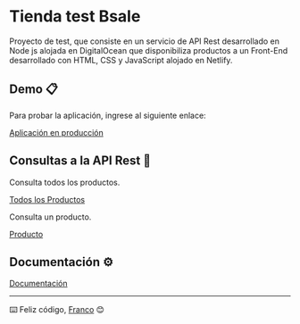 # Tienda test Bsale

Proyecto de test, que consiste en un servicio de API Rest desarrollado en Node js alojada en DigitalOcean que disponibiliza productos a un Front-End desarrollado con HTML, CSS y JavaScript alojado en Netlify.


## Demo 📋

Para probar la aplicación, ingrese al siguiente enlace:

[Aplicación en producción](https://flamboyant-heisenberg-5319d7.netlify.app/)

## Consultas a la API Rest 🔧

Consulta todos los productos.

[Todos los Productos](https://www.api-product-test.digital/)

Consulta un producto.

[Producto](https://www.api-product-test.digital/absolut)

## Documentación ⚙️

[Documentación](https://vigilant-montalcini-09438b.netlify.app/)

---
⌨️ Feliz código, [Franco](https://github.com/Francooo2) 😊